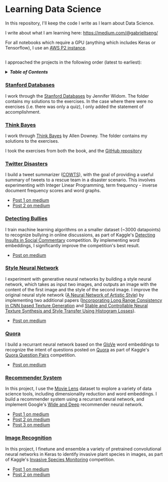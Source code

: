 # Learning Data Science 

In this repository, I'll keep the code I write as I learn about Data Science. 

I write about what I am learning here: 
https://medium.com/@gabrieltseng/

For all notebooks which require a GPU (anything which includes Keras or Tensorflow), I use an [AWS P2 instance](https://aws.amazon.com/ec2/instance-types/p2/). 

## 
I approached the projects in the following order (latest to earliest):

<details>
<summary><strong><em>Table of Contents</em></strong></summary>

* [Stanford Databases Course](#StanfordDatabases)
* [ThinkBayes (Bayesian Statistics)](#ThinkBayes)
* [Twitter Disasters (NLP)](#Twitter)
* [Detecting Bullies (NLP)](#Bullies)
* [Style Neural Network](#StyleNeuralNetwork)
* [Quora (NLP)](#Quora)
* [Recommender System](#recsys)
* [Image Recognition](#ImageRecognition)

</details>

### [Stanford Databases](databases/stanford_databases)<a name="StanfordDatabases"></a>

I work through the [Stanford Databases](https://lagunita.stanford.edu/courses/DB/2014/SelfPaced/about) by Jennifer Widom.
The folder contains my solutions to the exercises. In the case where there were no exercises (i.e. there was only a quiz),
I only added the statement of accomplishment.

### [Think Bayes](bayesian_statistics/think_bayes)<a name="ThinkBayes"></a>

I work through [Think Bayes](http://greenteapress.com/wp/think-bayes/) by Allen Downey. The folder contains my solutions
to the exercises.

I took the exercises from both the book, and the [GitHub repository](https://github.com/AllenDowney/ThinkBayes2)

### [Twitter Disasters](natural_language_processing/twitter_disasters)<a name="Twitter"></a>

I build a tweet summarizer ([COWTS](http://dl.acm.org/citation.cfm?id=2914600)), with the goal of providing a useful summary of tweets to a rescue team in a disaster scenario. This involves experimenting with Integer Linear Programming, term frequency - inverse document frequency scores and word graphs. 

  * [Post 1 on medium](https://medium.com/@gabrieltseng/summarizing-tweets-in-a-disaster-e6b355a41732) 
  * [Post 2 on medium](https://medium.com/@gabrieltseng/summarizing-tweets-in-a-disaster-part-ii-67db021d378d)

### [Detecting Bullies](natural_language_processing/detecting_bullies)<a name="Bullies"></a>

I train machine learning algorithms on a smaller dataset (~3000 datapoints) to recognize bullying in online discussions, as part of Kaggle's [Detecting Insults in Social Commentary](https://www.kaggle.com/c/detecting-insults-in-social-commentary) competition. By implementing word embeddings, I significantly improve the competition's best result. 

  * [Post on medium](https://medium.com/towards-data-science/using-scikit-learn-to-find-bullies-c47a1045d92f)

### [Style Neural Network](computer_vision/style_neural_network)<a name="StyleNeuralNetwork"></a>

I experiment with generative neural networks by building a style neural network, which takes as input two images, and outputs an image with the content of the first image and the style of the second image. I improve the original neural style network ([A Neural Network of Artistic Style](https://arxiv.org/abs/1508.06576)) by implementing two additional papers ([Incorporating Long Range Consistency in CNN based Texture Generation](https://arxiv.org/pdf/1606.01286.pdf) and [Stable and Controllable Neural Texture Synthesis and Style Transfer Using Histogram Losses](https://arxiv.org/abs/1701.08893)). 

  * [Post on medium](https://medium.com/towards-data-science/montreal-painted-by-huang-gongwang-neural-style-networks-ec1697b2ac54) 
  
### [Quora](natural_language_processing/quora)<a name="Quora"></a>

I build a recurrant neural network based on the [GloVe](https://nlp.stanford.edu/projects/glove/) word embeddings to recognize the intent of questions posted on [Quora](https://www.quora.com) as part of Kaggle's [Quora Question Pairs](https://www.kaggle.com/c/quora-question-pairs) competition. 

  * [Post on medium](https://medium.com/towards-data-science/natural-language-processing-with-quora-9737b40700c8) 

### [Recommender System](recommender_system)<a name="recsys"></a>

In this project, I use the [Movie Lens](https://grouplens.org/datasets/movielens/) dataset to explore a variety of data science tools, including dimensionality reduction and word embeddings. I build a recommender system using a recurrant neural network, and implement Google's [Wide and Deep](https://arxiv.org/abs/1606.07792) recommender neural network. 

  * [Post 1 on medium](https://medium.com/@gabrieltseng/clustering-and-collaborative-filtering-visualizing-clusters-using-t-sne-f9718e7491e6)
  * [Post 2 on medium](https://medium.com/@gabrieltseng/clustering-and-collaborative-filtering-implementing-neural-networks-bccf2f9ff988) 
  * [Post 3 on medium](https://medium.com/towards-data-science/clustering-and-collaborative-filtering-using-word-embeddings-56ee60f0575d)

### [Image Recognition](computer_vision/image_recognition)<a name="ImageRecognition"></a>

In this project, I finetune and ensemble a variety of pretrained convolutional neural networks in Keras to identify invasive plant species in images, as part of Kaggle's [Invasive Species Monitoring](https://www.kaggle.com/c/invasive-species-monitoring) competition. 

  * [Post 1 on medium](https://medium.com/@gabrieltseng/learning-about-data-science-building-an-image-classifier-3f8252952329)
  * [Post 2 on medium](https://medium.com/towards-data-science/learning-about-data-science-building-an-image-classifier-part-2-a7bcc6d5e825)
  


